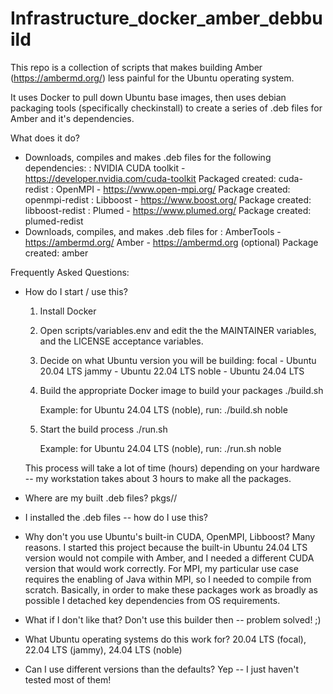 # Infrastructure_docker_amber_debbuild

This repo is a collection of scripts that makes building
Amber (https://ambermd.org/) less painful for the Ubuntu
operating system.

It uses Docker to pull down Ubuntu base images, then uses
debian packaging tools (specifically checkinstall) to
create a series of .deb files for Amber and it's 
dependencies. 

What does it do?
- Downloads, compiles and makes .deb files for the 
  following dependencies:
  : NVIDIA CUDA toolkit - https://developer.nvidia.com/cuda-toolkit
    Packaged created: cuda-redist
  : OpenMPI - https://www.open-mpi.org/
    Package created: openmpi-redist
  : Libboost - https://www.boost.org/
    Package created: libboost-redist
  : Plumed - https://www.plumed.org/
    Package created: plumed-redist
- Downloads, compiles, and makes .deb files for
  : AmberTools - https://ambermd.org/
    Amber - https://ambermd.org (optional)
    Package created: amber

Frequently Asked Questions:
- How do I start / use this?
  1. Install Docker
  2. Open scripts/variables.env and edit the the MAINTAINER variables,
     and the LICENSE acceptance variables.
  3. Decide on what Ubuntu version you will be building:
     focal - Ubuntu 20.04 LTS
     jammy - Ubuntu 22.04 LTS
     noble - Ubuntu 24.04 LTS
  4. Build the appropriate Docker image to build your packages
     ./build.sh <oscodename>

     Example: for Ubuntu 24.04 LTS (noble), run:
     ./build.sh noble
  5. Start the build process
     ./run.sh <oscodename>

     Example: for Ubuntu 24.04 LTS (noble), run:
     ./run.sh noble
  
  This process will take a lot of time (hours) depending on your
  hardware -- my workstation takes about 3 hours to make all the
  packages.

- Where are my built .deb files?
  pkgs/<oscodename>/

- I installed the .deb files -- how do I use this?


- Why don't you use Ubuntu's built-in CUDA, OpenMPI, Libboost?
  Many reasons. I started this project because the built-in Ubuntu 24.04
  LTS version would not compile with Amber, and I needed a different
  CUDA version that would work correctly. For MPI, my particular use
  case requires the enabling of Java within MPI, so I needed to compile
  from scratch. Basically, in order to make these packages work as
  broadly as possible I detached key dependencies from OS requirements.

- What if I don't like that?
  Don't use this builder then -- problem solved! ;)

- What Ubuntu operating systems do this work for?
  20.04 LTS (focal), 22.04 LTS (jammy), 24.04 LTS (noble)

- Can I use different versions than the defaults? 
  Yep -- I just haven't tested most of them!